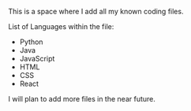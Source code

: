 This is a space where I add all my known coding files. 

List of Languages within the file:
- Python
- Java
- JavaScript
- HTML
- CSS
- React

I will plan to add more files in the near future.
